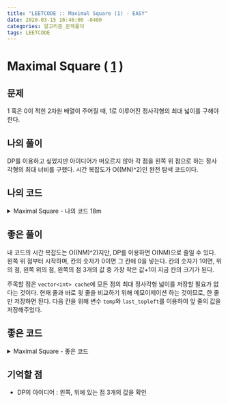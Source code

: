 ```yaml
---
title: "LEETCODE :: Maximal Square (1) - EASY"
date: 2020-03-15 16:46:00 -0400
categories: 알고리즘_문제풀이 
tags: LEETCODE
---
```


# Maximal Square ( [1](https://leetcode.com/problems/maximal-square) )

## 문제
1 혹은 0이 적힌 2차원 배열이 주어질 때, 1로 이루어진 정사각형의 최대 넓이를 구해야 한다.

## 나의 풀이
DP를 이용하고 싶었지만 아이디어가 떠오르지 않아 각 점을 왼쪽 위 점으로 하는 정사각형의 최대 너비를 구했다. 시간 복잡도가 O((MN)^2)인 완전 탐색 코드이다.

## 나의 코드

<details>
<summary>Maximal Square - 나의 코드 18m</summary>
<div markdown="1">

  
```
class Solution {
public:
    int maximalSquare(vector<vector<char>>& matrix) {
        int h=matrix.size(), w=(h>0?matrix[0].size():0);
        vector<int> cache(h*w);
        int ret=0;
        for(int i=0;i<h;i++) {
            for (int j=0;j<w;j++) {
                int l=0;
                bool notsquare=false;
                while(true) {
                    for (int y=0;y<=l;y++) {
                        if(notsquare) break;
                        for (int x=0;x<=l;x++) {
                            if(notsquare) break;
                            if(i+y>=h||j+x>=w||matrix[i+y][j+x]=='0') {
                                notsquare=true;
                                break;
                            }
                        }
                    }
                    if(notsquare) break;
                    else l++;
                }
                ret=max(ret,l*l);
                
                
            }
        }
        return ret;
        
    }
};

```
</div>
</details>  

## 좋은 풀이

내 코드의 시간 복잡도는 O((NM)^2)지만, DP를 이용하면 O(NM)으로 줄일 수 있다. 왼쪽 위 점부터 시작하며, 칸의 숫자가 0이면 그 칸에 0을 넣는다. 칸의 숫자가 1이면, 위의 점, 왼쪽 위의 점, 왼쪽의 점 3개의 값 중 가장 작은 값+1이 지금 칸의 크기가 된다.  

주목할 점은 `vector<int> cache`에 모든 점의 최대 정사각형 넓이를 저장할 필요가 없다는 것이다. 현재 줄과 바로 윗 줄을 비교하기 위해 메모이제이션 하는 것이므로, 한 줄만 저장하면 된다. 다음 칸을 위해 변수 `temp`와 `last_topleft`를 이용하여 앞 줄의 값을 저장해주었다.

## 좋은 코드

<details>
<summary>Maximal Square - 좋은 코드</summary>
<div markdown="1">
  
```
class Solution {
public:
    int maximalSquare(vector<vector<char>>& matrix) {
        int h=matrix.size(), w=(h>0?matrix[0].size():0);
        vector<int> cache(w);
        int ret=0;
        int last_topleft=(h>0&&w>0?matrix[0][0]-'0':0);
        for(int i=0;i<h;i++) {
            for (int j=0;j<w;j++) {
                if(matrix[i][j]=='0') cache[j]=0;
                else if(i==0||j==0) {last_topleft=cache[j]; cache[j]=1; ret=max(ret,1);}
                else {
                    int temp=cache[j];
                    cache[j]=1+min(temp,min(last_topleft,cache[j-1]));
                    ret=max(ret,cache[j]);
                    last_topleft=temp;
                    
                }
                
            }
        }
        return ret*ret;
        
    }
};
```
</div>
</details>  

## 기억할 점

- DP의 아이디어 : 왼쪽, 위에 있는 점 3개의 값을 확인
